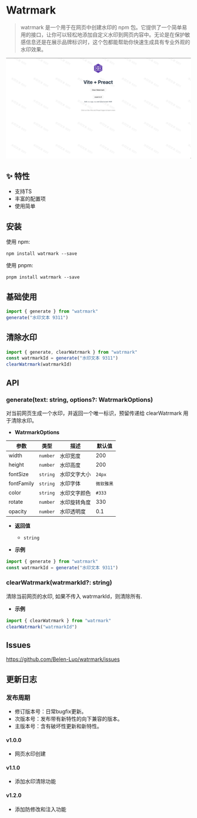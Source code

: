 # Watrmark

> watrmark 是一个用于在网页中创建水印的 npm 包。它提供了一个简单易用的接口，让你可以轻松地添加自定义水印到网页内容中。无论是在保护敏感信息还是在展示品牌标识时，这个包都能帮助你快速生成具有专业外观的水印效果。

<img src="./public/demo.jpg" />


## ✨ 特性

- 支持TS
- 丰富的配置项
- 使用简单

## 安装

使用 npm:
```
npm install watrmark --save
```

使用 pnpm:
```
pnpm install watrmark --save
```

## 基础使用

```js
import { generate } from "watrmark"
generate("水印文本 9311")
```

## 清除水印

```js
import { generate, clearWatrmark } from "watrmark"
const watrmarkId = generate("水印文本 9311")
clearWatrmark(watrmarkId)
```

## API

### generate(text: string, options?: WatrmarkOptions)

对当前网页生成一个水印，并返回一个唯一标识，预留传递给 clearWatrmark 用于清除水印。

- **WatrmarkOptions**

| 参数 | 类型 | 描述 | 默认值 |
| --- | --- | --- | --- |
| width | `number` | 水印宽度 | 200 |
| height | `number` | 水印高度 | 200 |
| fontSize | `string` | 水印文字大小 | `24px` |
| fontFamily | `string` | 水印字体 | `微软雅黑` |
| color | `string` | 水印文字颜色 | `#333` |
| rotate | `number` | 水印旋转角度 | 330 |
| opacity | `number` | 水印透明度 | 0.1 |


- **返回值**

  - `string`

- **示例**

```js
import { generate } from "watrmark"
const watrmarkId = generate("水印文本 9311")
```
  
### clearWatrmark(watrmarkId?: string)
清除当前网页的水印, 如果不传入 watrmarkId，则清除所有.

- **示例**

```js
import { clearWatrmark } from "watrmark"
clearWatrmark("watrmarkId")
```


## Issues

https://github.com/Belen-Luo/watrmark/issues

## 更新日志

### 发布周期

- 修订版本号：日常bugfix更新。
- 次版本号：发布带有新特性的向下兼容的版本。
- 主版本号：含有破坏性更新和新特性。

#### v1.0.0

- 网页水印创建

#### v1.1.0

- 添加水印清除功能
  
#### v1.2.0

- 添加防修改和注入功能
